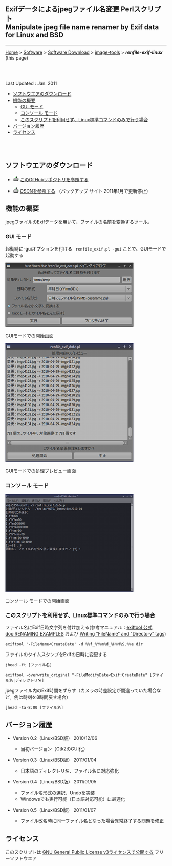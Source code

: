## Exifデータによるjpegファイル名変更 Perlスクリプト<br/>Manipulate jpeg file name renamer by Exif data   for Linux and BSD<!-- omit in toc -->

---
[Home](https://oasis3855.github.io/webpage/) > [Software](https://oasis3855.github.io/webpage/software/index.html) > [Software Download](https://oasis3855.github.io/webpage/software/software-download.html) > [image-tools](../README.md) > ***renfile-exif-linux*** (this page)

<br />
<br />

Last Updated : Jan. 2011


- [ソフトウエアのダウンロード](#ソフトウエアのダウンロード)
- [機能の概要](#機能の概要)
  - [GUI モード](#gui-モード)
  - [コンソール モード](#コンソール-モード)
  - [このスクリプトを利用せず、Linux標準コマンドのみで行う場合](#このスクリプトを利用せずlinux標準コマンドのみで行う場合)
- [バージョン履歴](#バージョン履歴)
- [ライセンス](#ライセンス)

<br />
<br />

## ソフトウエアのダウンロード

- ![download icon](../readme_pics/soft-ico-download-darkmode.gif)   [このGitHubリポジトリを参照する](../renfile-exif-linux/) 

- ![download icon](../readme_pics/soft-ico-download-darkmode.gif)   [OSDNを参照する](https://ja.osdn.net/projects/renfile-exif/) （バックアップ サイト 2011年1月で更新停止） 


## 機能の概要

jpegファイルのExifデータを用いて、ファイルの名前を変換するツール。

### GUI モード

起動時に-guiオプションを付ける ```  renfile_exif.pl -gui ``` ことで、GUIモードで起動する

![ GUIモードでの開始画面 ](readme_pics/renfile_exif_date_01.png)

GUIモードでの開始画面


![ GUIモードでの処理プレビュー画面 ](readme_pics/renfile_exif_date_02.png)

GUIモードでの処理プレビュー画面

### コンソール モード

![ コンソール モードでの開始画面 ](readme_pics/renfile_exif_date_03.png)

コンソール モードでの開始画面

### このスクリプトを利用せず、Linux標準コマンドのみで行う場合

ファイル名にExif日時文字列を付け加える(参考マニュアル：[exiftool 公式doc:RENAMING EXAMPLES](https://exiftool.org/exiftool_pod.html#RENAMING-EXAMPLES) および  [Writing "FileName" and "Directory" tags](https://exiftool.org/filename.html))

```
exiftool '-FileName<CreateDate' -d %%f_%Y%m%d_%H%M%S.%%e dir
```

ファイルのタイムスタンプをExifの日時に変更する

```
jhead -ft [ファイル名]
```
```
exiftool -overwrite_original "-FileModifyDate<Exif:CreateDate" [ファイル名|ディレクトリ名]
```

jpegファイル内のExif時間をずらす（カメラの時差設定が間違っていた場合など。例は時刻を8時間戻す場合）

```
jhead -ta-8:00 [ファイル名]
```

## バージョン履歴

- Version 0.2（Linux/BSD版） 2010/12/06

    - 当初バージョン（Gtk2のGUI化） 

- Version 0.3（Linux/BSD版） 2011/01/04

    - 日本語のディレクトリ名、ファイル名に対応強化 

- Version 0.4（Linux/BSD版） 2011/01/05

    - ファイル名形式の選択、Undoを実装 
    - Windowsでも実行可能（日本語対応可能）に最適化 

- Version 0.5（Linux/BSD版） 2011/01/07

    - ファイル改名時に同一ファイル名となった場合異常終了する問題を修正 

## ライセンス

このスクリプトは [GNU General Public License v3ライセンスで公開する](https://gpl.mhatta.org/gpl.ja.html) フリーソフトウエア


